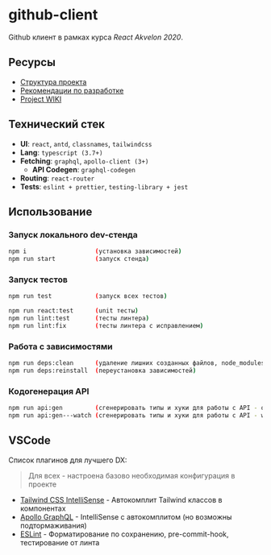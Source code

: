 # github-client
Github клиент в рамках курса *React Akvelon 2020*.

## Ресурсы

- [Структура проекта](STRUCTURE.md)
- [Рекомендации по разработке](RECOMMENDATIONS.md)
- [Project WIKI](/wiki)

## Технический стек
- **UI**: `react`, `antd`, `classnames`, `tailwindcss`
- **Lang**: `typescript (3.7+)`
- **Fetching**: `graphql`, `apollo-client (3+)`
   - **API Codegen**: `graphql-codegen`
- **Routing**: `react-router`
- **Tests**: `eslint + prettier`, `testing-library + jest`

## Использование

### Запуск локального dev-стенда
```bash
npm i                   (установка зависимостей)
npm run start           (запуск стенда)
```

### Запуск тестов
```bash
npm run test            (запуск всех тестов)
```

```bash
npm run react:test      (unit тесты)
npm run lint:test       (тесты линтера)
npm run lint:fix        (тесты линтера с исправлением)
```

### Работа с зависимостями
```bash
npm run deps:clean      (удаление лишних созданных файлов, node_modules)
npm run deps:reinstall  (переустановка зависимостей)
```

### Кодогенерация API
```bash
npm run api:gen         (сгенерировать типы и хуки для работы с API - одноразово)
npm run api:gen---watch (сгенерировать типы и хуки для работы с API - watch-mode)
```

## VSCode

Список плагинов для лучшего DX:
> Для всех - настроена базово необходимая конфигурация в проекте

- [Tailwind CSS IntelliSense](https://marketplace.visualstudio.com/items?itemName=bradlc.vscode-tailwindcss) - Автокомплит Tailwind классов в компонентах
- [Apollo GraphQL](https://marketplace.visualstudio.com/items?itemName=apollographql.vscode-apollo) - IntelliSense с автокомплитом (но возможны подтормаживания)
- [ESLint](https://marketplace.visualstudio.com/items?itemName=dbaeumer.vscode-eslint) - Форматирование по сохранению, pre-commit-hook, тестирование от линта
